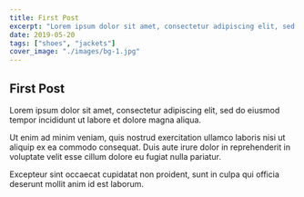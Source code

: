 ```yaml
---
title: First Post
excerpt: "Lorem ipsum dolor sit amet, consectetur adipiscing elit, sed do eiusmod tempor incididunt ut labore et dolore magna aliqua."
date: 2019-05-20
tags: ["shoes", "jackets"]
cover_image: "./images/bg-1.jpg"
---
```


## First Post

Lorem ipsum dolor sit amet, consectetur adipiscing elit, sed do eiusmod tempor incididunt ut labore et dolore magna aliqua.

Ut enim ad minim veniam, quis nostrud exercitation ullamco laboris nisi ut aliquip ex ea commodo consequat. Duis aute irure dolor in reprehenderit in voluptate velit esse cillum dolore eu fugiat nulla pariatur.

Excepteur sint occaecat cupidatat non proident, sunt in culpa qui officia deserunt mollit anim id est laborum.
